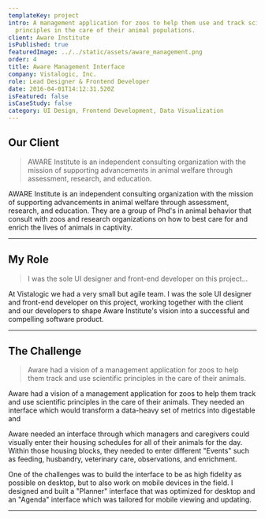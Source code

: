 ```yaml
---
templateKey: project
intro: A management application for zoos to help them use and track scientific
  principles in the care of their animal populations.
client: Aware Institute
isPublished: true
featuredImage: ../../static/assets/aware_management.png
order: 4
title: Aware Management Interface
company: Vistalogic, Inc.
role: Lead Designer & Frontend Developer
date: 2016-04-01T14:12:31.520Z
isFeatured: false
isCaseStudy: false
category: UI Design, Frontend Development, Data Visualization
---
```

## Our Client

> AWARE Institute is an independent consulting organization with the mission of supporting advancements in animal welfare through assessment, research, and education.

AWARE Institute is an independent consulting organization with the mission of supporting advancements in animal welfare through assessment, research, and education. They are a group of Phd's in animal behavior that consult with zoos and research organizations on how to best care for and enrich the lives of animals in captivity.

<hr />

## My Role

> I was the sole UI designer and front-end developer on this project...

At Vistalogic we had a very small but agile team. I was the sole UI designer and front-end developer on this project, working together with the client and our developers to shape Aware Institute's vision into a successful and compelling software product.

<hr />

## The Challenge

> Aware had a vision of a management application for zoos to help them track and use scientific principles in the care of their animals.

Aware had a vision of a management application for zoos to help them track and use scientific principles in the care of their animals. They needed an interface which would transform a data-heavy set of metrics into digestable and 

Aware needed an interface through which managers and caregivers could visually enter their housing schedules for all of their animals for the day. Within those housing blocks, they needed to enter different "Events" such as feeding, husbandry, veterinary care, observations, and enrichment.

One of the challenges was to build the interface to be as high fidelity as possible on desktop, but to also work on mobile devices in the field. I designed and built a "Planner" interface that was optimized for desktop and an "Agenda" interface which was tailored for mobile viewing and updating.

<hr />
